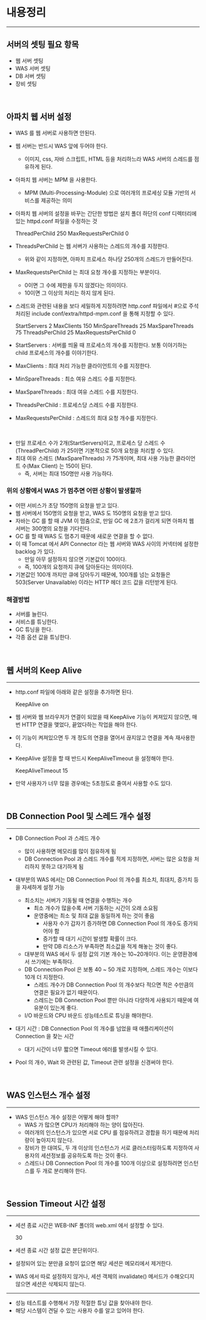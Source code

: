 # 내용정리

---


## 서버의 셋팅 필요 항목
- 웹 서버 셋팅
- WAS 서버 셋팅
- DB 서버 셋팅
- 장비 셋팅


<br />

## 아파치 웹 서버 설정
- WAS 를 웹 서버로 사용하면 안된다.
- 웹 서버는 반드시 WAS 앞에 두어야 한다.
  - 이미지, css, 자바 스크립트, HTML 등을 처리하느라 WAS 서버의 스레드를 점유하게 된다.
- 아파치 웹 서버는 MPM 을 사용한다.
  - MPM (Multi-Processing-Module) 으로 여러개의 프로세싱 모듈 기반의 서비스를 제공하는 의미
- 아파치 웹 서버의 설정을 바꾸는 간단한 방법은 설치 폴더 하단의 conf 디렉터리에 있는 httpd.conf 파일을 수정하는 것


    ThreadPerChild 250
    MaxRequestsPerChild 0

- ThreadsPerChild 는 웹 서버가 사용하는 스레드의 개수를 지정한다.
  - 위와 같이 지정하면, 아파치 프로세스 하나당 250개의 스레드가 만들어진다.
- MaxRequestsPerChild 는 최대 요청 개수를 지정하는 부분이다.
  - 0이면 그 수에 제한을 두지 않겠다는 의미이다.
  - 10이면 그 이상의 처리는 하지 않게 된다.

- 스레드와 관련된 내용을 보다 세밀하게 지정하려면 http.conf 파일에서 #으로 주석처리된 include conf/extra/httpd-mpm.conf 을 통해 지정할 수 있다.


    <IfModule mpm_worker_module>
        StartServers 2
        MaxClients 150
        MinSpareThreads 25
        MaxSpareThreads 75
        ThreadsPerChild 25
        MaxRequestsPerChild 0
    </IfModule>



- StartServers : 서버를 띄울 때 프로세스의 개수를 지정한다. 보통 이야기하는 child 프로세스의 개수를 이야기한다.
- MaxClients : 최대 처리 가능한 클라이언트의 수를 지정한다.
- MinSpareThreads : 최소 여유 스레드 수를 지정한다.
- MaxSpareThreads : 최대 여유 스레드 수를 지정한다.
- ThreadsPerChild : 프로세스당 스레드 수를 지정한다.
- MaxRequestsPerChild : 스레드의 최대 요청 개수를 지정한다.


<br />


- 만일 프로세스 수가 2개(StartServers)이고, 프로세스 당 스레드 수 (ThreadPerChild) 가 25이면 기본적으로 50개 요청을 처리할 수 있다.
- 최대 여유 스레드 (MaxSpareThreads) 가 75개이며, 최대 사용 가능한 클라이언트 수(Max Client) 는 150이 된다.
  - 즉, 서버는 최대 150명만 사용 가능하다.

### 위의 상황에서 WAS 가 멈추면 어떤 상황이 발생할까
- 어떤 서비스가 초당 150명의 요청을 받고 있다.
- 웹 서버에서 150명의 요청을 받고, WAS 도 150명의 요청을 받고 있다.
- 자바는 GC 를 할 때 JVM 이 멈춤으로, 만일 GC 에 2초가 걸리게 되면 아파치 웹 서버는 300명의 요청을 기다린다.
- GC 를 할 때 WAS 도 멈추기 때문에 새로운 연결을 할 수 없다.
- 이 때 Tomcat 에서 API Connector 라는 웹 서버와 WAS 사이의 커넥터에 설정한 backlog 가 있다.
  - 만일 아무 설정하지 않으면 기본값이 100이다.
  - 즉, 100개의 요청까지 큐에 담아둔다는 의미이다.
- 기본값인 100개 까지만 큐에 담아두기 때문에, 100개를 넘는 요청들은 503(Server Unavailable) 이라는 HTTP 헤더 코드 값을 리턴받게 된다.


### 해결방법
- 서버를 늘린다.
- 서비스를 튜닝한다.
- GC 튜닝을 한다.
- 각종 옵션 값을 튜닝한다.



<br />

## 웹 서버의 Keep Alive

---

- http.conf 파일에 아래와 같은 설정을 추가하면 된다.

    KeepAlive on


- 웹 서버와 웹 브라우저가 연결이 되었을 때 KeepAlive 기능이 켜져있지 않으면, 매번 HTTP 연결을 맺었다, 끝었다하는 작업을 해야 한다.
- 이 기능이 켜져있으면 두 개 정도의 연결을 열어서 끊지않고 연결을 계속 재사용한다.
- KeepAlive 설정을 할 때 반드시 KeepAliveTimeout 을 설정해야 한다.


    KeepAliveTimeout 15


- 만약 사용자가 너무 많을 경우에는 5초정도로 줄여서 사용할 수도 있다.


<br />


## DB Connection Pool 및 스레드 개수 설정

---

- DB Connection Pool 과 스레드 개수
  - 많이 사용하면 메모리를 많이 점유하게 됨
  - DB Connection Pool 과 스레드 개수를 적게 지정하면, 서버는 많은 요청을 처리하지 못하고 대기하게 됨

- 대부분의 WAS 에서는 DB Connection Pool 의 개수를 최소치, 최대치, 증가치 등을 자세하게 설정 가능
  - 최소치는 서버가 기동될 때 연결을 수행하는 개수
    - 최소 개수가 많을수록 서버 기동하는 시간이 오래 소요됨
    - 운영중에는 최소 및 최대 값을 동일하게 하는 것이 좋음
      - 사용자 수가 갑자기 증가하면 DB Connection Pool 의 개수도 증가되어야 함
      - 증가할 때 대기 시간이 발생할 확률이 크다.
      - 만약 DB 리소스가 부족하면 최소값을 적게 해놓는 것이 좋다.
  - 대부분의 WAS 에서 두 설정 값의 기본 개수는 10~20개이다. 이는 운영환경에서 쓰기에는 부족하다.
  - DB Connection Pool 은 보통 40 ~ 50 개로 지정하며, 스레드 개수는 이보다 10개 더 지정한다.
    - 스레드 개수가 DB Connection Pool 의 개수보다 적으면 적은 수만큼의 연결은 필요가 없기 때문이다.
    - 스레드는 DB Connection Pool 뿐만 아니라 다양하게 사용되기 때문에 여유분이 있는게 좋다.
  - I/O 바운드와 CPU 바운드 성능테스트로 튜닝을 해야한다.
- 대기 시간 : DB Connection Pool 의 개수를 넘었을 때 애플리케이션이 Connection 을 찾는 시간
  - 대기 시간이 너무 짧으면 Timeout 에러를 발생시킬 수 있다.
- Pool 의 개수, Wait 와 관련된 값, Timeout 관련 설정을 신경써야 한다.


<br />


## WAS 인스턴스 개수 설정

---

- WAS 인스턴스 개수 설정은 어떻게 해야 할까?
  - WAS 가 많으면 CPU가 처리해야 하는 양이 많아진다.
  - 여러개의 인스턴스가 있으면 서로 CPU 를 점유하려고 경합을 하기 때문에 처리량이 높아지지 않는다.
  - 장비가 한 대여도, 두 개 이상의 인스턴스가 서로 클러스터링하도록 지정하여 사용자의 세션정보를 공유하도록 하는 것이 좋다.
  - 스레드나 DB Connection Pool 의 개수를 100개 이상으로 설정하려면 인스턴스를 두 개로 분리해야 한다.



<br />


## Session Timeout 시간 설정

---

- 세션 종료 시간은 WEB-INF 폴더의 web.xml 에서 설정할 수 있다.


    <session-timeout>30</session-timeout>


- 세션 종료 시간 설정 값은 분단위이다.
- 설정되어 있는 분만큼 요청이 없으면 해당 세션은 메모리에서 제거한다.
- WAS 에서 따로 설정하지 않거나, 세션 객체의 invalidate() 메서드가 수해오디지 않으면 세션은 삭제되지 않는다.


---


- 성능 테스트를 수행해서 가장 적절한 튜닝 값을 찾아내야 한다.
- 해당 시스템이 견딜 수 있는 사용자 수를 알고 있어야 한다.


